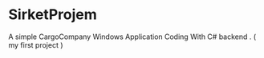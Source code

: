 # SirketProjem
 A simple CargoCompany Windows Application Coding With C# backend . ( my first project ) 
